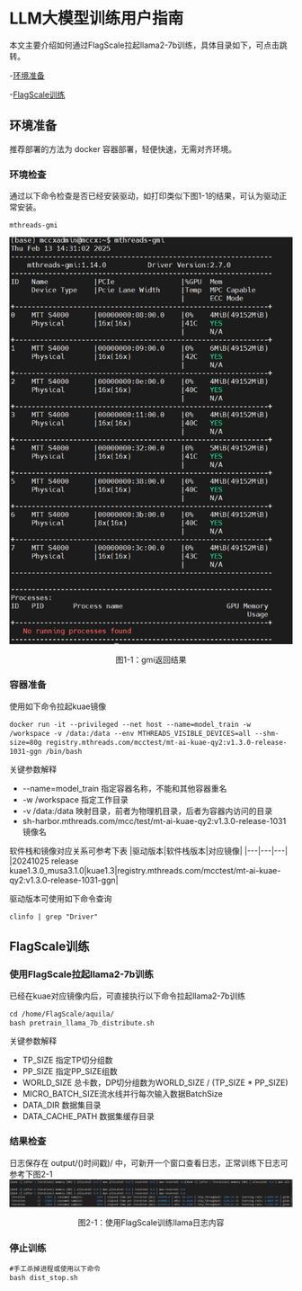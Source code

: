 # LLM大模型训练用户指南
本文主要介绍如何通过FlagScale拉起llama2-7b训练，具体目录如下，可点击跳转。

-[环境准备](#环境准备)

-[FlagScale训练](#FlagScale训练)


## 环境准备
推荐部署的方法为 docker 容器部署，轻便快速，无需对齐环境。
### 环境检查
通过以下命令检查是否已经安装驱动，如打印类似下图1-1的结果，可认为驱动正常安装。
```
mthreads-gmi
```
![图1-1：gmi返回结果](../resources/gmi_success_result.png)
<center>图1-1：gmi返回结果</center> 

### 容器准备
使用如下命令拉起kuae镜像
```
docker run -it --privileged --net host --name=model_train -w /workspace -v /data:/data --env MTHREADS_VISIBLE_DEVICES=all --shm-size=80g registry.mthreads.com/mcctest/mt-ai-kuae-qy2:v1.3.0-release-1031-ggn /bin/bash 
```
关键参数解释
* --name=model_train 指定容器名称，不能和其他容器重名
* -w /workspace 指定工作目录
* -v /data:/data 映射目录，前者为物理机目录，后者为容器内访问的目录
* sh-harbor.mthreads.com/mcc/test/mt-ai-kuae-qy2:v1.3.0-release-1031 镜像名

软件栈和镜像对应关系可参考下表
|驱动版本|软件栈版本|对应镜像|
|---|---|---|
|20241025 release kuae1.3.0_musa3.1.0|kuae1.3|registry.mthreads.com/mcctest/mt-ai-kuae-qy2:v1.3.0-release-1031-ggn|

驱动版本可使用如下命令查询
```
clinfo | grep "Driver"
```
## FlagScale训练
### 使用FlagScale拉起llama2-7b训练
已经在kuae对应镜像内后，可直接执行以下命令拉起llama2-7b训练
```
cd /home/FlagScale/aquila/
bash pretrain_llama_7b_distribute.sh
```
关键参数解释
* TP_SIZE 指定TP切分组数
* PP_SIZE 指定PP_SIZE组数
* WORLD_SIZE 总卡数，DP切分组数为WORLD_SIZE / (TP_SIZE * PP_SIZE)
* MICRO_BATCH_SIZE流水线并行每次输入数据BatchSize
* DATA_DIR 数据集目录
* DATA_CACHE_PATH 数据集缓存目录
### 结果检查
日志保存在 output/()时间戳)/ 中，可新开一个窗口查看日志，正常训练下日志可参考下图2-1
![图2-1：使用FlagScale训练llama日志内容](../resources/flagscale_llama_log.png)
<center>图2-1：使用FlagScale训练llama日志内容</center> 

### 停止训练
```
#手工杀掉进程或使用以下命令
bash dist_stop.sh
```
